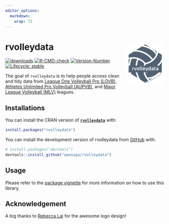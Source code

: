 ```yaml
---
editor_options: 
  markdown: 
    wrap: 72
---
```


<!-- README.md is generated from README.Rmd. Please edit that file -->

# rvolleydata <a href="https://awosoga.github.io/rvolleydata/"><img src="man/figures/logo.svg" alt="rvolleydata website" align="right" height="139"/></a>

<!-- badges: start -->

[![downloads](https://cranlogs.r-pkg.org/badges/grand-total/rvolleydata)](https://cran.r-project.org/package=rvolleydata)
[![R-CMD-check](https://github.com/awosoga/rvolleydata/actions/workflows/R-CMD-check.yaml/badge.svg)](https://github.com/awosoga/rvolleydata/actions/workflows/R-CMD-check.yaml)
[![Version-Number](https://img.shields.io/github/r-package/v/awosoga/rvolleydata?label=rvolleydata)](https://github.com/awosoga/rvolleydata)
[![Lifecycle:
stable](https://img.shields.io/badge/lifecycle-stable-green.svg)](https://lifecycle.r-lib.org/articles/stages.html#stable)

<!-- badges: end -->

The goal of `rvolleydata` is to help people access clean and tidy data
from [League One Volleyball Pro (LOVB)](https://www.lovb.com/),
[Athletes Unlimited Pro Volleyball
(AUPVB)](https://auprosports.com/volleyball/), and [Major League
Volleyball (MLV)](https://provolleyball.com/) leagues.

## Installations

You can install the CRAN version of
[**`rvolleydata`**](https://CRAN.R-project.org/package=rvolleydata)
with:

``` r
install.packages("rvolleydata")
```

You can install the development version of rvolleydata from
[GitHub](https://github.com/awosoga/rvolleydata) with:

``` r
# install.packages("devtools")
devtools::install_github("awosoga/rvolleydata")
```

## Usage

Please refer to the [package
vignette](https://awosoga.github.io/rvolleydata/articles/rvolleydata-how-to-use)
for more information on how to use this library.

## Acknowledgement

A big thanks to [Rebecca Lai](https://www.rebeccalai.net) for the
awesome logo design!
